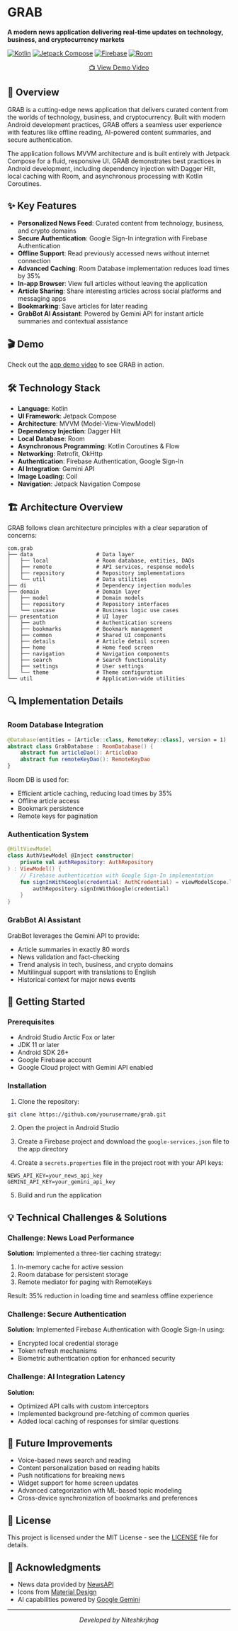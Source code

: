 # GRAB
<p>
<b>A modern news application delivering real-time updates on technology, business, and cryptocurrency markets</b>
</p>

[![Kotlin](https://img.shields.io/badge/Kotlin-1.9.0-blue.svg)](https://kotlinlang.org/)
[![Jetpack Compose](https://img.shields.io/badge/Jetpack%20Compose-Latest-green.svg)](https://developer.android.com/jetpack/compose)
[![Firebase](https://img.shields.io/badge/Firebase-Latest-orange.svg)](https://firebase.google.com/)
[![Room](https://img.shields.io/badge/Room-2.6.1-yellow.svg)](https://developer.android.com/training/data-storage/room)

<p align="center">
  <a href="https://github.com/user-attachments/assets/2f2070fc-114d-4310-abae-bb0ba86dfa3c">📺 View Demo Video</a>
</p>


## 📱 Overview

GRAB is a cutting-edge news application that delivers curated content from the worlds of technology, business, and cryptocurrency. Built with modern Android development practices, GRAB offers a seamless user experience with features like offline reading, AI-powered content summaries, and secure authentication.

The application follows MVVM architecture and is built entirely with Jetpack Compose for a fluid, responsive UI. GRAB demonstrates best practices in Android development, including dependency injection with Dagger Hilt, local caching with Room, and asynchronous processing with Kotlin Coroutines.

## ✨ Key Features

- **Personalized News Feed**: Curated content from technology, business, and crypto domains
- **Secure Authentication**: Google Sign-In integration with Firebase Authentication
- **Offline Support**: Read previously accessed news without internet connection
- **Advanced Caching**: Room Database implementation reduces load times by 35%
- **In-app Browser**: View full articles without leaving the application
- **Article Sharing**: Share interesting articles across social platforms and messaging apps
- **Bookmarking**: Save articles for later reading
- **GrabBot AI Assistant**: Powered by Gemini API for instant article summaries and contextual assistance

## 🎬 Demo

Check out the [app demo video](https://github.com/user-attachments/assets/2f2070fc-114d-4310-abae-bb0ba86dfa3c) to see GRAB in action.

## 🛠️ Technology Stack

- **Language**: Kotlin
- **UI Framework**: Jetpack Compose
- **Architecture**: MVVM (Model-View-ViewModel)
- **Dependency Injection**: Dagger Hilt
- **Local Database**: Room
- **Asynchronous Programming**: Kotlin Coroutines & Flow
- **Networking**: Retrofit, OkHttp
- **Authentication**: Firebase Authentication, Google Sign-In
- **AI Integration**: Gemini API
- **Image Loading**: Coil
- **Navigation**: Jetpack Navigation Compose

## 🏗️ Architecture Overview

GRAB follows clean architecture principles with a clear separation of concerns:

```
com.grab
├── data                    # Data layer
│   ├── local               # Room database, entities, DAOs
│   ├── remote              # API services, response models
│   ├── repository          # Repository implementations
│   └── util                # Data utilities
├── di                      # Dependency injection modules
├── domain                  # Domain layer
│   ├── model               # Domain models
│   ├── repository          # Repository interfaces
│   └── usecase             # Business logic use cases
├── presentation            # UI layer
│   ├── auth                # Authentication screens
│   ├── bookmarks           # Bookmark management
│   ├── common              # Shared UI components
│   ├── details             # Article detail screen
│   ├── home                # Home feed screen
│   ├── navigation          # Navigation components
│   ├── search              # Search functionality
│   ├── settings            # User settings
│   └── theme               # Theme configuration
└── util                    # Application-wide utilities
```

## 🔍 Implementation Details

### Room Database Integration

```kotlin
@Database(entities = [Article::class, RemoteKey::class], version = 1)
abstract class GrabDatabase : RoomDatabase() {
    abstract fun articleDao(): ArticleDao
    abstract fun remoteKeyDao(): RemoteKeyDao
}
```

Room DB is used for:
- Efficient article caching, reducing load times by 35%
- Offline article access
- Bookmark persistence
- Remote keys for pagination

### Authentication System

```kotlin
@HiltViewModel
class AuthViewModel @Inject constructor(
    private val authRepository: AuthRepository
) : ViewModel() {
    // Firebase authentication with Google Sign-In implementation
    fun signInWithGoogle(credential: AuthCredential) = viewModelScope.launch {
        authRepository.signInWithGoogle(credential)
    }
}
```

### GrabBot AI Assistant

GrabBot leverages the Gemini API to provide:
- Article summaries in exactly 80 words
- News validation and fact-checking
- Trend analysis in tech, business, and crypto domains
- Multilingual support with translations to English
- Historical context for major news events

## 🚀 Getting Started

### Prerequisites

- Android Studio Arctic Fox or later
- JDK 11 or later
- Android SDK 26+
- Google Firebase account
- Google Cloud project with Gemini API enabled

### Installation

1. Clone the repository:
```bash
git clone https://github.com/yourusername/grab.git
```

2. Open the project in Android Studio

3. Create a Firebase project and download the `google-services.json` file to the app directory

4. Create a `secrets.properties` file in the project root with your API keys:
```properties
NEWS_API_KEY=your_news_api_key
GEMINI_API_KEY=your_gemini_api_key
```

5. Build and run the application

## 💡 Technical Challenges & Solutions

### Challenge: News Load Performance

**Solution:** Implemented a three-tier caching strategy:
1. In-memory cache for active session
2. Room database for persistent storage
3. Remote mediator for paging with RemoteKeys

Result: 35% reduction in loading time and seamless offline experience

### Challenge: Secure Authentication

**Solution:** Implemented Firebase Authentication with Google Sign-In using:
- Encrypted local credential storage
- Token refresh mechanisms
- Biometric authentication option for enhanced security

### Challenge: AI Integration Latency

**Solution:** 
- Optimized API calls with custom interceptors
- Implemented background pre-fetching of common queries
- Added local caching of responses for similar questions

## 🔮 Future Improvements

- Voice-based news search and reading
- Content personalization based on reading habits
- Push notifications for breaking news
- Widget support for home screen updates
- Advanced categorization with ML-based topic modeling
- Cross-device synchronization of bookmarks and preferences

## 📝 License

This project is licensed under the MIT License - see the [LICENSE](LICENSE) file for details.

## 👥 Acknowledgments

- News data provided by [NewsAPI](https://newsapi.org)
- Icons from [Material Design](https://material.io/design)
- AI capabilities powered by [Google Gemini](https://ai.google.dev)

---

<p align="center">
  <i>Developed by Niteshkrjhag</i>
</p>
